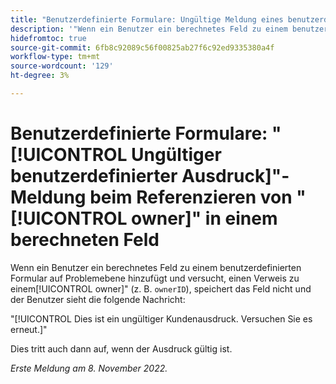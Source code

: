 ```yaml
---
title: "Benutzerdefinierte Formulare: Ungültige Meldung eines benutzerdefinierten Ausdrucks bei Verweis auf den Eigentümer in einem berechneten Feld"
description: '"Wenn ein Benutzer ein berechnetes Feld zu einem benutzerdefinierten Formular auf Ausgabestufe hinzufügt und versucht, einem Eigentümer einen Verweis hinzuzufügen (z. B. "ownerID"), wird das Feld nicht gespeichert und der Benutzer sieht die folgende Meldung: Dies ist ein ungültiger Kundenausdruck. Versuchen Sie es erneut."'
hidefromtoc: true
source-git-commit: 6fb8c92089c56f00825ab27f6c92ed9335380a4f
workflow-type: tm+mt
source-wordcount: '129'
ht-degree: 3%

---
```



# Benutzerdefinierte Formulare: &quot;[!UICONTROL Ungültiger benutzerdefinierter Ausdruck]&quot;-Meldung beim Referenzieren von &quot;[!UICONTROL owner]&quot; in einem berechneten Feld

Wenn ein Benutzer ein berechnetes Feld zu einem benutzerdefinierten Formular auf Problemebene hinzufügt und versucht, einen Verweis zu einem[!UICONTROL owner]&quot; (z. B. `ownerID`), speichert das Feld nicht und der Benutzer sieht die folgende Nachricht:

&quot;[!UICONTROL Dies ist ein ungültiger Kundenausdruck. Versuchen Sie es erneut.]&quot;

Dies tritt auch dann auf, wenn der Ausdruck gültig ist.

_Erste Meldung am 8. November 2022._

